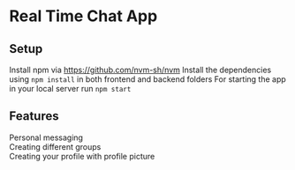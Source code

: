 # Real Time Chat App
## Setup
Install npm via https://github.com/nvm-sh/nvm
Install the dependencies using ```npm install``` in both frontend and backend folders
For starting the app in your local server run ```npm start```
## Features
Personal messaging  
Creating different groups  
Creating your profile with profile picture  

